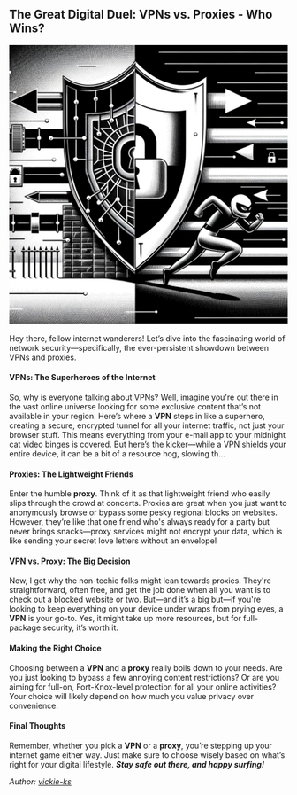 ## The Great Digital Duel: VPNs vs. Proxies - Who Wins?

<img src="images/blogs/vpn-proxy.png" alt="proxy-sec" class="md-img">

Hey there, fellow internet wanderers! Let’s dive into the fascinating world of network security—specifically, the ever-persistent showdown between VPNs and proxies.

#### VPNs: The Superheroes of the Internet

So, why is everyone talking about VPNs? Well, imagine you're out there in the vast online universe looking for some exclusive content that’s not available in your region. Here’s where a **VPN** steps in like a superhero, creating a secure, encrypted tunnel for all your internet traffic, not just your browser stuff. This means everything from your e-mail app to your midnight cat video binges is covered. But here’s the kicker—while a VPN shields your entire device, it can be a bit of a resource hog, slowing th...

#### Proxies: The Lightweight Friends

Enter the humble **proxy**. Think of it as that lightweight friend who easily slips through the crowd at concerts. Proxies are great when you just want to anonymously browse or bypass some pesky regional blocks on websites. However, they’re like that one friend who's always ready for a party but never brings snacks—proxy services might not encrypt your data, which is like sending your secret love letters without an envelope!

#### VPN vs. Proxy: The Big Decision

Now, I get why the non-techie folks might lean towards proxies. They're straightforward, often free, and get the job done when all you want is to check out a blocked website or two. But—and it’s a big but—if you're looking to keep everything on your device under wraps from prying eyes, a **VPN** is your go-to. Yes, it might take up more resources, but for full-package security, it’s worth it.

#### Making the Right Choice

Choosing between a **VPN** and a **proxy** really boils down to your needs. Are you just looking to bypass a few annoying content restrictions? Or are you aiming for full-on, Fort-Knox-level protection for all your online activities? Your choice will likely depend on how much you value privacy over convenience.

#### Final Thoughts

Remember, whether you pick a **VPN** or a **proxy**, you’re stepping up your internet game either way. Just make sure to choose wisely based on what’s right for your digital lifestyle. _**Stay safe out there, and happy surfing!**_

*Author: <a href="https://github.com/vickie-ks" target="_blank">vickie-ks</a>*

